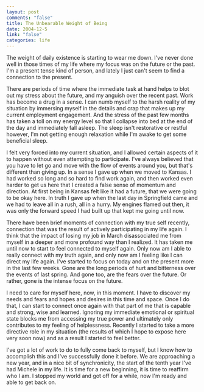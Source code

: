 ```yaml
--- 
layout: post
comments: "false"
title: The Unbearable Weight of Being
date: 2004-12-5
link: "false"
categories: life
---
```

The weight of daily existence is starting to wear me down. I've never done well in those times of my life where my focus was on the future or the past. I'm a present tense kind of person, and lately I just can't seem to find a connection to the present.

There are periods of time where the immediate task at hand helps to blot out my stress about the future, and my anguish over the recent past. Work has become a drug in a sense. I can numb myself to the harsh reality of my situation by immersing myself in the details and crap that makes up my current employment engagement. And the stress of the past few months has taken a toll on my energy level so that I collapse into bed at the end of the day and immediately fall asleep. The sleep isn't restorative or restful however, I'm not getting enough relaxation while I'm awake to get some beneficial sleep.

I felt very forced into my current situation, and I allowed certain aspects of it to happen without even attempting to participate. I've always believed that you have to let go and move with the flow of events around you, but that's different than giving up. In a sense I gave up when we moved to Kansas. I had worked so long and so hard to find work again, and then worked even harder to get us here that I created a false sense of momentum and direction. At first being in Kansas felt like it had a future, that we were going to be okay here. In truth I gave up when the last day in Springfield came and we had to leave all in a rush, all in a hurry. My engines flamed out then, it was only the forward speed I had built up that kept me going until now.

There have been brief moments of connection with my true self recently, connection that was the result of actively participating in my life again. I think that the impact of losing my job in March disassociated me from myself in a deeper and more profound way than I realized. It has taken me until now to start to feel connected to myself again. Only now am I able to really connect with my truth again, and only now am I feeling like I can direct my life again. I've started to focus on today and on the present more in the last few weeks. Gone are the long periods of hurt and bitterness over the events of last spring. And gone too, are the fears over the future. Or rather, gone is the intense focus on the future.

I need to care for myself here, now, in this moment. I have to discover my needs and fears and hopes and desires in this time and space. Once I do that, I can start to connect once again with that part of me that is capable and strong, wise and learned. Ignoring my immediate emotional or spiritual state blocks me from accessing my true power and ultimately only contributes to my feeling of helplessness. Recently I started to take a more directive role in my situation (the results of which I hope to expose here very soon now) and as a result I started to feel better.

I've got a lot of work to do to fully come back to myself, but I know how to accomplish this and I've successfully done it before. We are approaching a new year, and in a nice bit of synchronicity, the start of the tenth year I've had Michele in my life. It is time for a new beginning, it is time to reaffirm who I am.  I stopped my world and got off for a while, now I'm ready and able to get back on.
